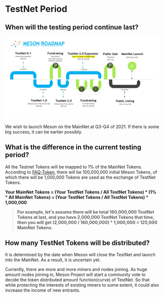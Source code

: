 # TestNet Period

## **When will the testing period continue last?**

![](../.gitbook/assets/mesonroadmap.png)

We wish to launch Meson on the MainNet at Q3-Q4 of 2021. If there is some big success, it can be earlier possibly.

## **What is the difference in the current testing period?**

All the Testnet Tokens will be mapped to 1% of the MainNet Tokens. According to [FAQ-Token](https://docs.meson.network/faq/token), there will be 100,000,000 initial Meson Tokens, of which there will be 1,000,000 Tokens are used as the exchange of TestNet Tokens.

**Your MainNet Tokens = \(Your TestNet Tokens / All TestNet Tokens\) \* \(1% \* All MainNet Tokens\)                           = \(Your TestNet Tokens / All TestNet Tokens\) \* 1,000,000**

> **For example, let's assume there will be total 160,000,000 TestNet Tokens at last, and you have 2,000,000 TestNet Tokens that time, then you will get \(2,000,000 / 160,000,000\) \* 1,000,000 = 125,000 MainNet Tokens.**

## **How many TestNet Tokens will be** distributed?

It is determined by the date when Meson will close the TestNet and launch into the MainNet. As a result, it is uncertain yet.

Currently, there are more and more miners and nodes joining. As huge amount nodes joining in, Meson Project will start a community vote to decide the token distributed amount function\(curve\) of TestNet. So that while protecting the interests of existing miners to some extent, it could also increase the income of new entrants.



